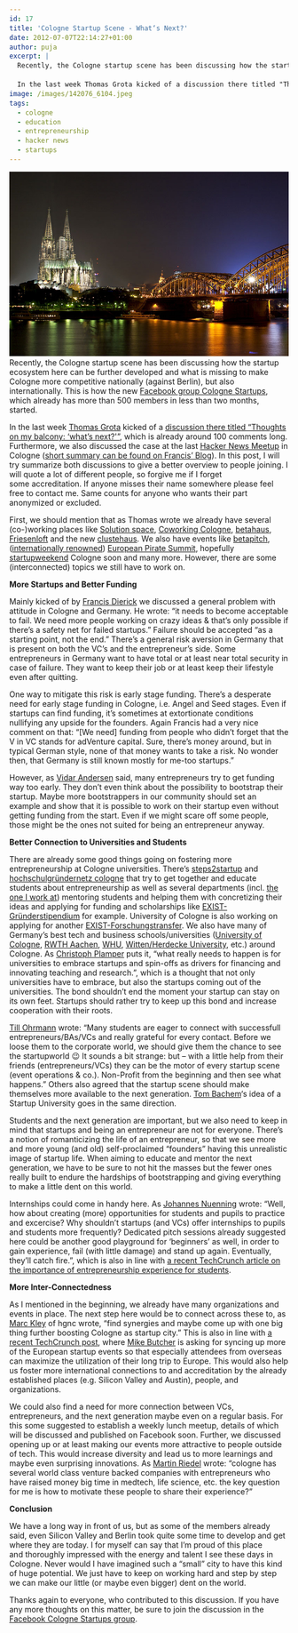 ```yaml
---
id: 17
title: 'Cologne Startup Scene - What‘s Next?'
date: 2012-07-07T22:14:27+01:00
author: puja
excerpt: |
  Recently, the Cologne startup scene has been discussing how the startup ecosystem here can be further developed and what is missing to make Cologne more competitive nationally (against Berlin), but also internationally. This is how the new Facebook group Cologne Startups, which already has more than 500 members in less than two months, started.
  
  In the last week Thomas Grota kicked of a discussion there titled "Thoughts on my balcony: 'what's next?'", which is already around 100 comments long. Furthermore, we also discussed the case at the last Hacker News Meetup in Cologne (short summary can be found on Francis' Blog). In this post, I will try summarize both discussions to give a better overview to people joining.
image: /images/142076_6104.jpeg
tags:
  - cologne
  - education
  - entrepreneurship
  - hacker news
  - startups
---
```

![cologne by night](/images/142076_6104.jpeg)Recently, the Cologne startup scene has been discussing how the startup ecosystem here can be further developed and what is missing to make Cologne more competitive nationally (against Berlin), but also internationally. This is how the new <a title="Cologne Startups" href="https://www.facebook.com/groups/cgn.startups/258208807625662/" target="_blank">Facebook group Cologne Startups</a>, which already has more than 500 members in less than two months, started.

In the last week <a title="Thomas Grota" href="http://de.linkedin.com/in/thomasgrota" target="_blank">Thomas Grota</a> kicked of a <a title="Thoughts on my balcony: &quot;what's next?&quot; " href="https://www.facebook.com/groups/cgn.startups/permalink/258208807625662/" target="_blank">discussion there titled &#8220;Thoughts on my balcony: &#8216;what&#8217;s next?'&#8221;</a>, which is already around 100 comments long. Furthermore, we also discussed the case at the last <a title="Hacker News Cologne" href="http://www.meetup.com/Hacker-News-Cologne/" target="_blank">Hacker News Meetup</a> in Cologne (<a title="8th Hacker News Meetup" href="http://fr.anc.is/2012/07/06/8th-Hacker-News-Cologne-Meetup/" target="_blank">short summary can be found on Francis&#8217; Blog</a>). In this post, I will try summarize both discussions to give a better overview to people joining. I will quote a lot of different people, so forgive me if I forget some accreditation. If anyone misses their name somewhere please feel free to contact me. Same counts for anyone who wants their part anonymized or excluded.<!--more-->

First, we should mention that as Thomas wrote we already have several (co-)working places like <a title="Solution Space" href="https://www.facebook.com/solutionspace" target="_blank">Solution space</a>, <a title="Coworking Cologne" href="http://www.coworkingcologne.de/" target="_blank">Coworking Cologne</a>, <a title="betahaus Köln" href="http://koeln.betahaus.de/" target="_blank">betahaus</a>, <a title="Friesenloft" href="http://friesenloft.com/" target="_blank">Friesenloft</a> and the new <a title="Clusterhaus" href="http://www.clusterhaus.de/" target="_blank">clustehaus</a>. We also have events like <a title="betapitch" href="http://www.betapitch.de/koeln/" target="_blank">betapitch</a>, (<a title="European Pirates declare war on cloners and copycats – Arrrr! (TCTV)" href="http://techcrunch.com/2011/10/01/european-pirates-declare-war-on-cloners-and-copycats-arrrr/" target="_blank">internationally renowned</a>) <a title="European Pirate Summit" href="http://piratesummit.com/" target="_blank">European Pirate Summit</a>, hopefully <a title="Startup Weekend" href="http://startupweekend.org/" target="_blank">startupweekend</a> Cologne soon and many more. However, there are some (interconnected) topics we still have to work on.

**More Startups and Better Funding**

Mainly kicked of by <a title="fr.anc.is" href="http://fr.anc.is/" target="_blank">Francis Dierick</a> we discussed a general problem with attitude in Cologne and Germany. He wrote: &#8220;it needs to become acceptable to fail. We need more people working on crazy ideas & that&#8217;s only possible if there&#8217;s a safety net for failed startups.&#8221; Failure should be accepted &#8220;as a starting point, not the end.&#8221; There&#8217;s a general risk aversion in Germany that is present on both the VC&#8217;s and the entrepreneur&#8217;s side. Some entrepreneurs in Germany want to have total or at least near total security in case of failure. They want to keep their job or at least keep their lifestyle even after quitting.

One way to mitigate this risk is early stage funding. There&#8217;s a desperate need for early stage funding in Cologne, i.e. Angel and Seed stages. Even if startups can find funding, it&#8217;s sometimes at extortionate conditions nullifying any upside for the founders. Again Francis had a very nice comment on that: &#8220;[We need] funding from people who didn&#8217;t forget that the V in VC stands for adVenture capital. Sure, there&#8217;s money around, but in typical German style, none of that money wants to take a risk. No wonder then, that Germany is still known mostly for me-too startups.&#8221;

However, as <a title="stopmebeforeiblogagain" href="http://stopmebeforeiblogagain.com/" target="_blank">Vidar Andersen</a> said, many entrepreneurs try to get funding way too early. They don&#8217;t even think about the possibility to bootstrap their startup. Maybe more bootstrappers in our community should set an example and show that it is possible to work on their startup even without getting funding from the start. Even if we might scare off some people, those might be the ones not suited for being an entrepreneur anyway.

**Better Connection to Universities and Students**

There are already some good things going on fostering more entrepreneurship at Cologne universities. There&#8217;s <a title="steps2startup" href="http://www.steps2startup.net/" target="_blank">steps2startup</a> and <a title="hochschulgründernetz cologne" href="http://hgnc.de/" target="_blank">hochschulgründernetz cologne</a> that try to get together and educate students about entrepreneurship as well as several departments (incl. <a title="Ausgründungen aus dem Seminar" href="http://www.wim.uni-koeln.de/Ausgruendungen-aus-dem-Seminar.841.0.html" target="_blank">the one I work at</a>) mentoring students and helping them with concretizing their ideas and applying for funding and scholarships like <a title="EXIST-Gründerstipendium" href="http://www.exist.de/exist-gruenderstipendium/index.php" target="_blank">EXIST-Gründerstipendium</a> for example. University of Cologne is also working on applying for another <a title="EXIST-Forschungstransfer" href="http://www.exist.de/exist-forschungstransfer/index.php" target="_blank">EXIST-Forschungstransfer</a>. We also have many of Germany&#8217;s best tech and business schools/universities (<a title="Universität zu Köln" href="http://www.uni-koeln.de/" target="_blank">University of Cologne</a>, <a title="RWTH Aachen" href="http://www.rwth-aachen.de/" target="_blank">RWTH Aachen</a>, <a title="WHU" href="http://www.whu.edu/" target="_blank">WHU</a>, <a title="UW/H" href="http://www.uni-wh.de" target="_blank">Witten/Herdecke University</a>, etc.) around Cologne. As <a title="Chris­toph Plamper" href="https://www.facebook.com/cplamper" target="_blank">Christoph Plamper</a> puts it, &#8220;what really needs to happen is for universities to embrace startups and spin-offs as drivers for financing and innovating teaching and research.&#8221;, which is a thought that not only universities have to embrace, but also the startups coming out of the universities. The bond shouldn&#8217;t end the moment your startup can stay on its own feet. Startups should rather try to keep up this bond and increase cooperation with their roots.

<a title="Till Ohrmann" href="https://www.facebook.com/tillcux" target="_blank">Till Ohrmann</a> wrote: &#8220;Many students are eager to connect with successfull entrepreneurs/BAs/VCs and really grateful for every contact. Before we loose them to the corporate world, we should give them the chance to see the startupworld 😉 It sounds a bit strange: but &#8211; with a little help from their friends (entrepreneurs/VCs) they can be the motor of every startup scene (event operations & co.). Non-Profit from the beginning and then see what happens.&#8221; Others also agreed that the startup scene should make themselves more available to the next generation. <a title="Thomas Bachem" href="http://blog.unitedprototype.com/team/thomas-bachem/" target="_blank">Tom Bachem</a>&#8216;s idea of a Startup University goes in the same direction.

Students and the next generation are important, but we also need to keep in mind that startups and being an entrepreneur are not for everyone. There&#8217;s a notion of romanticizing the life of an entrepreneur, so that we see more and more young (and old) self-proclaimed &#8220;founders&#8221; having this unrealistic image of startup life. When aiming to educate and mentor the next generation, we have to be sure to not hit the masses but the fewer ones really built to endure the hardships of bootstrapping and giving everything to make a little dent on this world.

Internships could come in handy here. As <a title="Johannes Nuenning" href="https://www.facebook.com/johannes.nuenning" target="_blank">Johannes Nuenning</a> wrote: &#8220;Well, how about creating (more) opportunities for students and pupils to practice and excercise? Why shouldn&#8217;t startups (and VCs) offer internships to pupils and students more frequently? Dedicated pitch sessions already suggested here could be another good playground for &#8216;beginners&#8217; as well, in order to gain experience, fail (with little damage) and stand up again. Eventually, they&#8217;ll catch fire.&#8221;, which is also in line with <a title="Why Students Should Gain Entrepreneurship Experience Before Graduating" href="http://techcrunch.com/2012/06/30/why-students-should-gain-entrepreneurship-experience-before-graduating/" target="_blank">a recent TechCrunch article on the importance of entrepreneurship experience for students</a>.

**More Inter-Connectedness**

As I mentioned in the beginning, we already have many organizations and events in place. The next step here would be to connect across these to, as <a title="Marc Kley" href="https://www.facebook.com/marcpkley" target="_blank">Marc Kley</a> of hgnc wrote, &#8220;find synergies and maybe come up with one big thing further boosting Cologne as startup city.&#8221; This is also in line with <a title="London, Paris, Berlin and Beyond — A Plea For Europe’s Tech Events To Sync" href="http://techcrunch.com/2012/07/04/london-paris-berlin-and-beyond-a-plea-for-europes-tech-events-to-sync/" target="_blank">a recent TechCrunch post</a>, where <a title="Mike Butcher" href="http://mbites.com/" target="_blank">Mike Butcher</a> is asking for syncing up more of the European startup events so that especially attendees from overseas can maximize the utilization of their long trip to Europe. This would also help us foster more international connections to and accreditation by the already established places (e.g. Silicon Valley and Austin), people, and organizations.

We could also find a need for more connection between VCs, entrepreneurs, and the next generation maybe even on a regular basis. For this some suggested to establish a weekly lunch meetup, details of which will be discussed and published on Facebook soon. Further, we discussed opening up or at least making our events more attractive to people outside of tech. This would increase diversity and lead us to more learnings and maybe even surprising innovations. As <a title="Martin Riedel" href="https://www.facebook.com/martin.riedel.925" target="_blank">Martin Riedel</a> wrote: &#8220;cologne has several world class venture backed companies with entrepreneurs who have raised money big time in medtech, life science, etc. the key question for me is how to motivate these people to share their experience?&#8221;

**Conclusion**

We have a long way in front of us, but as some of the members already said, even Silicon Valley and Berlin took quite some time to develop and get where they are today. I for myself can say that I&#8217;m proud of this place and thoroughly impressed with the energy and talent I see these days in Cologne. Never would I have imagined such a &#8220;small&#8221; city to have this kind of huge potential. We just have to keep on working hard and step by step we can make our little (or maybe even bigger) dent on the world.

Thanks again to everyone, who contributed to this discussion. If you have any more thoughts on this matter, be sure to join the discussion in the <a title="Cologne Startups" href="https://www.facebook.com/groups/cgn.startups/258208807625662/" target="_blank">Facebook Cologne Startups group</a>.